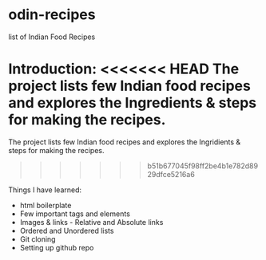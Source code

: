 # odin-recipes
list of Indian Food Recipes

**Introduction:**
<<<<<<< HEAD
The project lists few Indian food recipes and explores the Ingredients & steps for making the recipes. 
=======
The project lists few Indian food recipes and explores the Ingridients & steps for making the recipes. 
>>>>>>> b51b677045f98ff2be4b1e782d8929dfce5216a6

Things I have learned:
* html boilerplate
* Few important tags and elements
* Images & links - Relative and Absolute links
* Ordered and Unordered lists
* Git cloning
* Setting up github repo
